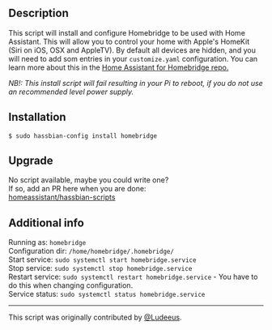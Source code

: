 ## Description
This script will install and configure Homebridge to be used with Home Assistant.
This will allow you to control your home with Apple's HomeKit (Siri on iOS, OSX and AppleTV).
By default all devices are hidden, and you will need to add som entries in your `customize.yaml` configuration.
You can learn more about this in the [Home Assistant for Homebridge repo.](https://github.com/home-assistant/homebridge-homeassistant#customization)  

_NB!: This install script will fail resulting in your Pi to reboot, if you do not use an recommended level power supply._

## Installation
```
$ sudo hassbian-config install homebridge
```

## Upgrade
No script available, maybe you could write one?  
If so, add an PR here when you are done:  
[homeassistant/hassbian-scripts](https://github.com/home-assistant/hassbian-scripts/pulls)

## Additional info
Running as: `homebridge`  
Configuration dir: `/home/homebridge/.homebridge/`  
Start service: `sudo systemctl start homebridge.service`  
Stop service: `sudo systemctl stop homebridge.service`  
Restart service: `sudo systemctl restart homebridge.service`  - You have to do this when changing configuration.  
Service status: `sudo systemctl status homebridge.service`

***
This script was originally contributed by [@Ludeeus](https://github.com/ludeeus).

